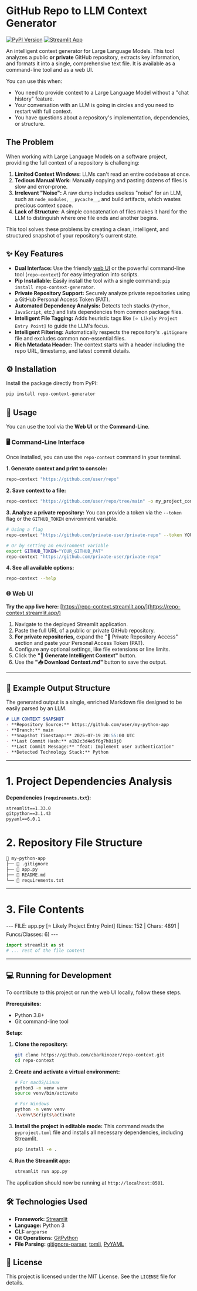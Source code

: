 # GitHub Repo to LLM Context Generator

[![PyPI Version](https://img.shields.io/pypi/v/repo-context-generator.svg)](https://pypi.org/project/repo-context-generator/)
[![Streamlit App](https://static.streamlit.io/badges/streamlit_badge_black_white.svg)](https://repo-context.streamlit.app/)

An intelligent context generator for Large Language Models. This tool analyzes a public **or private** GitHub repository, extracts key information, and formats it into a single, comprehensive text file. It is available as a command-line tool and as a web UI.

You can use this when:
*   You need to provide context to a Large Language Model without a "chat history" feature.
*   Your conversation with an LLM is going in circles and you need to restart with full context.
*   You have questions about a repository's implementation, dependencies, or structure.

## The Problem

When working with Large Language Models on a software project, providing the full context of a repository is challenging:

1.  **Limited Context Windows:** LLMs can't read an entire codebase at once.
2.  **Tedious Manual Work:** Manually copying and pasting dozens of files is slow and error-prone.
3.  **Irrelevant "Noise":** A raw dump includes useless "noise" for an LLM, such as `node_modules`, `__pycache__`, and build artifacts, which wastes precious context space.
4.  **Lack of Structure:** A simple concatenation of files makes it hard for the LLM to distinguish where one file ends and another begins.

This tool solves these problems by creating a clean, intelligent, and structured snapshot of your repository's current state.

## ✨ Key Features

*   **Dual Interface:** Use the friendly [web UI](https://repo-context.streamlit.app/) or the powerful command-line tool (`repo-context`) for easy integration into scripts.
*   **Pip Installable:** Easily install the tool with a single command: `pip install repo-context-generator`.
*   **Private Repository Support:** Securely analyze private repositories using a GitHub Personal Access Token (PAT).
*   **Automated Dependency Analysis:** Detects tech stacks (`Python`, `JavaScript`, etc.) and lists dependencies from common package files.
*   **Intelligent File Tagging:** Adds heuristic tags like `[⭐ Likely Project Entry Point]` to guide the LLM's focus.
*   **Intelligent Filtering:** Automatically respects the repository's `.gitignore` file and excludes common non-essential files.
*   **Rich Metadata Header:** The context starts with a header including the repo URL, timestamp, and latest commit details.

## ⚙️ Installation

Install the package directly from PyPI:

```bash
pip install repo-context-generator
```

## 🚀 Usage

You can use the tool via the **Web UI** or the **Command-Line**.

### 🖥️ Command-Line Interface

Once installed, you can use the `repo-context` command in your terminal.

**1. Generate context and print to console:**

```bash
repo-context "https://github.com/user/repo"
```

**2. Save context to a file:**

```bash
repo-context "https://github.com/user/repo/tree/main" -o my_project_context.md
```

**3. Analyze a private repository:**
You can provide a token via the `--token` flag or the `GITHUB_TOKEN` environment variable.

```bash
# Using a flag
repo-context "https://github.com/private-user/private-repo" --token YOUR_GITHUB_PAT

# Or by setting an environment variable
export GITHUB_TOKEN="YOUR_GITHUB_PAT"
repo-context "https://github.com/private-user/private-repo"
```

**4. See all available options:**

```bash
repo-context --help
```

### 🌐 Web UI

**Try the app live here:** [https://repo-context.streamlit.app/](https://repo-context.streamlit.app/)

1.  Navigate to the deployed Streamlit application.
2.  Paste the full URL of a public or private GitHub repository.
3.  **For private repositories,** expand the "🔑 Private Repository Access" section and paste your Personal Access Token (PAT).
4.  Configure any optional settings, like file extensions or line limits.
5.  Click the **"🚀 Generate Intelligent Context"** button.
6.  Use the **"📥 Download Context.md"** button to save the output.

---

## 📝 Example Output Structure

The generated output is a single, enriched Markdown file designed to be easily parsed by an LLM.

```markdown
# LLM CONTEXT SNAPSHOT
- **Repository Source:** https://github.com/user/my-python-app
- **Branch:** main
- **Snapshot Timestamp:** 2025-07-19 20:55:00 UTC
- **Last Commit Hash:** a1b2c3d4e5f6g7h8i9j0
- **Last Commit Message:** "feat: Implement user authentication"
- **Detected Technology Stack:** Python
```
---

# 1. Project Dependencies Analysis

**Dependencies (`requirements.txt`):**
```txt
streamlit==1.33.0
gitpython==3.1.43
pyyaml==6.0.1
```

# 2. Repository File Structure

```txt
📂 my-python-app
├── 📄 .gitignore
├── 📄 app.py
├── 📄 README.md
└── 📄 requirements.txt
```

---
# 3. File Contents

--- FILE: app.py [⭐ Likely Project Entry Point] (Lines: 152 | Chars: 4891 | Funcs/Classes: 6) ---
```python
import streamlit as st
# ... rest of the file content
```
---

## 💻 Running for Development

To contribute to this project or run the web UI locally, follow these steps.

**Prerequisites:**
*   Python 3.8+
*   Git command-line tool

**Setup:**

1.  **Clone the repository:**
    ```bash
    git clone https://github.com/cbarkinozer/repo-context.git
    cd repo-context
    ```

2.  **Create and activate a virtual environment:**
    ```bash
    # For macOS/Linux
    python3 -m venv venv
    source venv/bin/activate

    # For Windows
    python -m venv venv
    .\venv\Scripts\activate
    ```

3.  **Install the project in editable mode:**
    This command reads the `pyproject.toml` file and installs all necessary dependencies, including Streamlit.
    ```bash
    pip install -e .
    ```

4.  **Run the Streamlit app:**
    ```bash
    streamlit run app.py
    ```
The application should now be running at `http://localhost:8501`.

## 🛠️ Technologies Used

*   **Framework:** [Streamlit](https://streamlit.io/)
*   **Language:** Python 3
*   **CLI:** `argparse`
*   **Git Operations:** [GitPython](https://gitpython.readthedocs.io/en/stable/)
*   **File Parsing:** [gitignore-parser](https://pypi.org/project/gitignore-parser/), [tomli](https://pypi.org/project/tomli/), [PyYAML](https://pypi.org/project/PyYAML/)

## 📄 License

This project is licensed under the MIT License. See the `LICENSE` file for details.